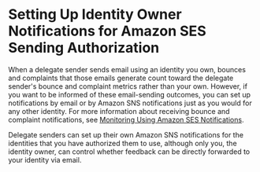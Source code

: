 # Setting Up Identity Owner Notifications for Amazon SES Sending Authorization<a name="sending-authorization-identity-owner-tasks-notifications"></a>

When a delegate sender sends email using an identity you own, bounces and complaints that those emails generate count toward the delegate sender's bounce and complaint metrics rather than your own\. However, if you want to be informed of these email\-sending outcomes, you can set up notifications by email or by Amazon SNS notifications just as you would for any other identity\. For more information about receiving bounce and complaint notifications, see [Monitoring Using Amazon SES Notifications](monitor-sending-using-notifications.md)\.

Delegate senders can set up their own Amazon SNS notifications for the identities that you have authorized them to use, although only you, the identity owner, can control whether feedback can be directly forwarded to your identity via email\.